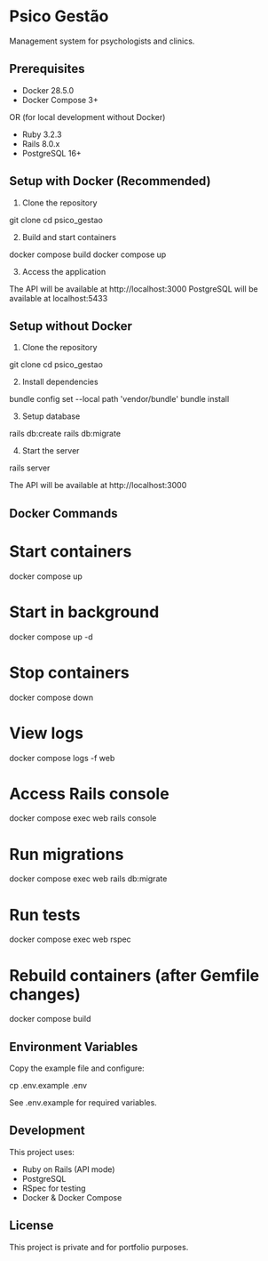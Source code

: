 # Psico Gestão

Management system for psychologists and clinics.

## Prerequisites

- Docker 28.5.0
- Docker Compose 3+

OR (for local development without Docker)

- Ruby 3.2.3
- Rails 8.0.x
- PostgreSQL 16+

## Setup with Docker (Recommended)

1. Clone the repository

git clone <repository-url>
cd psico_gestao

2. Build and start containers

docker compose build
docker compose up

3. Access the application

The API will be available at http://localhost:3000
PostgreSQL will be available at localhost:5433

## Setup without Docker

1. Clone the repository

git clone <repository-url>
cd psico_gestao

2. Install dependencies

bundle config set --local path 'vendor/bundle'
bundle install

3. Setup database

rails db:create
rails db:migrate

4. Start the server

rails server

The API will be available at http://localhost:3000

## Docker Commands

# Start containers
docker compose up

# Start in background
docker compose up -d

# Stop containers
docker compose down

# View logs
docker compose logs -f web

# Access Rails console
docker compose exec web rails console

# Run migrations
docker compose exec web rails db:migrate

# Run tests
docker compose exec web rspec

# Rebuild containers (after Gemfile changes)
docker compose build

## Environment Variables

Copy the example file and configure:

cp .env.example .env

See .env.example for required variables.

## Development

This project uses:
- Ruby on Rails (API mode)
- PostgreSQL
- RSpec for testing
- Docker & Docker Compose

## License

This project is private and for portfolio purposes.